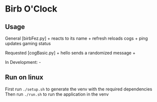 # Birb O'Clock

## Usage 

General		[birbFez.py]
	+ reacts to its name
	+ refresh	reloads cogs
	+ ping		updates gaming status

Requested	[cogBasic.py]
	+ hello		sends a randomized message
	+  

In Development:
	- 

## Run on linux

First run `./setup.sh` to generate the venv with the required dependencies
Then run `./run.sh` to run the application in the venv
